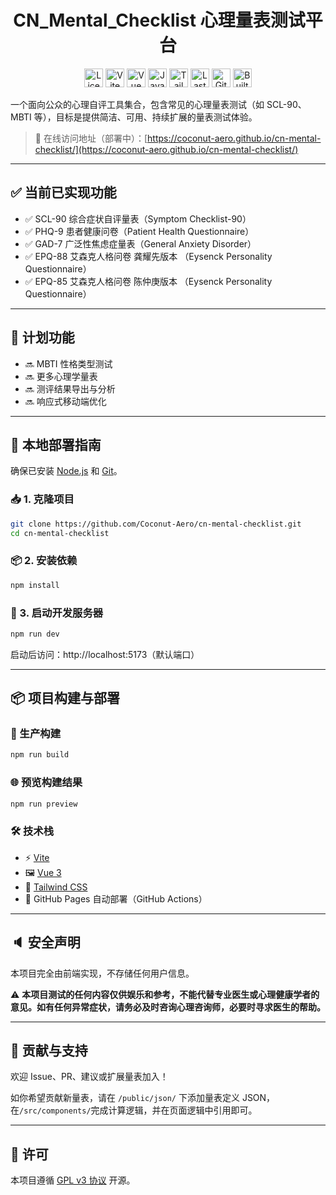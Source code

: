 <h1 align="center"> CN_Mental_Checklist 心理量表测试平台 </h1>

<p align="center">
  <!-- License -->
  <img src="https://img.shields.io/github/license/Coconut-Aero/cn-mental-checklist?style=for-the-badge&logo=github" alt="License" height="30px">
  
  <!-- 技术栈 -->
  <img src="https://img.shields.io/badge/Vite-646CFF?logo=vite&logoColor=white&style=for-the-badge" alt="Vite" height="30px">
  <img src="https://img.shields.io/badge/Vue-3.x-42b883?logo=vue.js&style=for-the-badge&logoColor=white" alt="Vue 3" height="30px">
  <img src="https://img.shields.io/badge/JavaScript-323330?style=for-the-badge&logo=javascript&logoColor=F7DF1E" alt="JavaScript" height="30px">
  <img src="https://img.shields.io/badge/TailwindCSS-06B6D4?style=for-the-badge&logo=tailwindcss&logoColor=white" alt="Tailwind CSS" height="30px">


  <!-- 项目信息 -->
  <img src="https://img.shields.io/github/last-commit/Coconut-Aero/cn-mental-checklist?style=for-the-badge" alt="Last Commit" height="30px">
  <img src="https://img.shields.io/badge/Deployed-GitHub%20Pages-blue?style=for-the-badge&logo=github" alt="GitHub Pages" height="30px">

  <img src="https://forthebadge.com/images/badges/built-with-love.svg" alt="Built with love" height="30px">
</p>


一个面向公众的心理自评工具集合，包含常见的心理量表测试（如 SCL-90、MBTI 等），目标是提供简洁、可用、持续扩展的量表测试体验。

> 🔗 在线访问地址（部署中）：[https://coconut-aero.github.io/cn-mental-checklist/](https://coconut-aero.github.io/cn-mental-checklist/)

---


## ✅ 当前已实现功能

- ✅ SCL-90 综合症状自评量表（Symptom Checklist-90）
- ✅ PHQ-9 患者健康问卷（Patient Health Questionnaire）
- ✅ GAD-7 广泛性焦虑症量表（General Anxiety Disorder）
- ✅ EPQ-88 艾森克人格问卷 龚耀先版本 （Eysenck Personality Questionnaire）
- ✅ EPQ-85 艾森克人格问卷 陈仲庚版本 （Eysenck Personality Questionnaire）

---

## 🚧 计划功能

- 🔜 MBTI 性格类型测试
- 🔜 更多心理学量表
- 🔜 测评结果导出与分析
- 🔜 响应式移动端优化

---

## 🧪 本地部署指南

确保已安装 [Node.js](https://nodejs.org/) 和 [Git](https://git-scm.com/)。

### 📥 1. 克隆项目

```bash
git clone https://github.com/Coconut-Aero/cn-mental-checklist.git
cd cn-mental-checklist
```

### 📦 2. 安装依赖

```bash
npm install
```

### 🚀 3. 启动开发服务器

```bash
npm run dev
```

启动后访问：http://localhost:5173（默认端口）

---

## 📦 项目构建与部署

### 🔨 生产构建

```bash
npm run build
```

### 🌐 预览构建结果

```bash
npm run preview
```

### 🛠️ 技术栈

- ⚡ [Vite](https://vitejs.dev/)
- 🖼️ [Vue 3](https://vuejs.org/)
- 🎨 [Tailwind CSS](https://tailwindcss.com/)
- 🚀 GitHub Pages 自动部署（GitHub Actions）

---

## 🔈 安全声明

本项目完全由前端实现，不存储任何用户信息。


⚠️ **本项目测试的任何内容仅供娱乐和参考，不能代替专业医生或心理健康学者的意见。如有任何异常症状，请务必及时咨询心理咨询师，必要时寻求医生的帮助。**

---

## 🙌 贡献与支持

欢迎 Issue、PR、建议或扩展量表加入！

如你希望贡献新量表，请在 `/public/json/` 下添加量表定义 JSON，在`/src/components/`完成计算逻辑，并在页面逻辑中引用即可。

---

## 📄 许可

本项目遵循 [GPL v3 协议](https://github.com/Coconut-Aero/cn-mental-checklist/blob/main/LICENSE) 开源。


